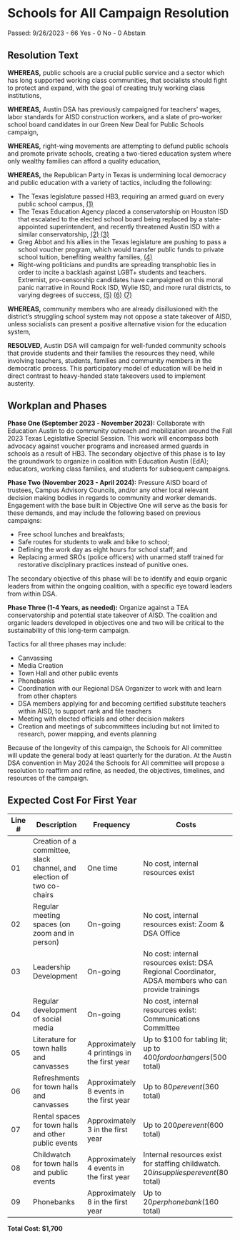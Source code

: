 # Schools for All Campaign Resolution

Passed: 9/26/2023 - 66 Yes - 0 No - 0 Abstain

## Resolution Text

**WHEREAS,** public schools are a crucial public service and a sector which has long supported working class communities, that socialists should fight to protect and expand, with the goal of creating truly working class institutions,

**WHEREAS,** Austin DSA has previously campaigned for teachers’ wages, labor standards for AISD construction workers, and a slate of pro-worker school board candidates in our Green New Deal for Public Schools campaign,

**WHEREAS,** right-wing movements are attempting to defund public schools and promote private schools, creating a two-tiered education system where only wealthy families can afford a quality education,

**WHEREAS,** the Republican Party in Texas is undermining local democracy and public education with a variety of tactics, including the following:

- The Texas legislature passed HB3, requiring an armed guard on every public school campus, [(1)](https://www.statesman.com/story/news/local/2023/08/03/austin-isd-to-double-police-force-to-comply-with-texas-house-bill-3/70508513007/)
- The Texas Education Agency placed a conservatorship on Houston ISD that escalated to the elected school board being replaced by a state-appointed superintendent, and recently threatened Austin ISD with a similar conservatorship, [(2)](https://www.houstonchronicle.com/projects/timeline/houston-isd-takeover/) [(3)](https://www.houstonchronicle.com/news/houston-texas/education/article/austin-isd-conservatorship-tea-takeover-hisd-17875573.php)
- Greg Abbot and his allies in the Texas legislature are pushing to pass a school voucher program, which would transfer public funds to private school tuition, benefiting wealthy families, [(4)](https://www.texastribune.org/2023/08/11/texas-house-committee-report-school-vouchers/)
- Right-wing politicians and pundits are spreading transphobic lies in order to incite a backlash against LGBT+ students and teachers. Extremist, pro-censorship candidates have campaigned on this moral panic narrative in Round Rock ISD, Wylie ISD, and more rural districts, to varying degrees of success, [(5)](https://www.texastribune.org/2022/11/14/texas-round-rock-school-board-races/) [(6)](https://www.texastribune.org/2023/03/23/texas-schools-bill-sexuality-gender-identity/) [(7)](https://www.statesman.com/story/news/2023/06/12/hb-900-texas-book-ban-gov-greg-abbott-sign-banning-sexually-explicit-content-public-school-libraries/70314516007/)

**WHEREAS,** community members who are already disillusioned with the district’s struggling school system may not oppose a state takeover of AISD, unless socialists can present a positive alternative vision for the education system,

**RESOLVED,** Austin DSA will campaign for well-funded community schools that provide students and their families the resources they need, while involving teachers, students, families and community members in the democratic process. This participatory model of education will be held in direct contrast to heavy-handed state takeovers used to implement austerity.

## Workplan and Phases

**Phase One (September 2023 - November 2023):**
Collaborate with Education Austin to do community outreach and mobilization around the Fall 2023 Texas Legislative Special Session. This work will encompass both advocacy against voucher programs and increased armed guards in schools as a result of HB3. The secondary objective of this phase is to lay the groundwork to organize in coalition with Education Austin (EdA); educators, working class families, and students for subsequent campaigns.

**Phase Two (November 2023 - April 2024):**
Pressure AISD board of trustees, Campus Advisory Councils, and/or any other local relevant decision making bodies in regards to community and worker demands. Engagement with the base built in Objective One will serve as the basis for these demands, and may include the following based on previous campaigns:

- Free school lunches and breakfasts;
- Safe routes for students to walk and bike to school;
- Defining the work day as eight hours for school staff; and
- Replacing armed SROs (police officers) with unarmed staff trained for restorative disciplinary practices instead of punitive ones.

The secondary objective of this phase will be to identify and equip organic leaders from within the ongoing coalition, with a specific eye toward leaders from within DSA.

**Phase Three (1-4 Years, as needed):**
Organize against a TEA conservatorship and potential state takeover of AISD. The coalition and organic leaders developed in objectives one and two will be critical to the sustainability of this long-term campaign.

Tactics for all three phases may include:

- Canvassing
- Media Creation
- Town Hall and other public events
- Phonebanks
- Coordination with our Regional DSA Organizer to work with and learn from other chapters
- DSA members applying for and becoming certified substitute teachers within AISD, to support rank and file teachers
- Meeting with elected officials and other decision makers
- Creation and meetings of subcommittees including but not limited to research, power mapping, and events planning

Because of the longevity of this campaign, the Schools for All committee will update the general body at least quarterly for the duration. At the Austin DSA convention in May 2024 the Schools for All committee will propose a resolution to reaffirm and refine, as needed, the objectives, timelines, and resources of the campaign.

## Expected Cost For First Year

| Line # | Description                                                           | Frequency                                   | Costs                                                                                               |
| ---    | ---                                                                   | ---                                         | ---                                                                                                 |
| 01     | Creation of a committee, slack channel, and election of two co-chairs | One time                                    | No cost, internal resources exist                                                                   |
| 02     | Regular meeting spaces (on zoom and in person)                        | On-going                                    | No cost, internal resources exist: Zoom & DSA Office                                                |
| 03     | Leadership Development                                                | On-going                                    | No cost: internal resources exist: DSA Regional Coordinator, ADSA members who can provide trainings |
| 04     | Regular development of social media                                   | On-going                                    | No cost, internal resources exist: Communications Committee                                         |
| 05     | Literature for town halls and canvasses                               | Approximately 4 printings in the first year | Up to $100 for tabling lit; up to $400 for door hangers ($500 total)                                |
| 06     | Refreshments for town halls and canvasses                             | Approximately 8 events in the first year    | Up to $80 per event ($360 total)                                                                    |
| 07     | Rental spaces for town halls and other public events                  | Approximately 3 in the first year           | Up to $200 per event ($600 total)                                                                   |
| 08     | Childwatch for town halls and public events                           | Approximately 4 events in the first year    | Internal resources exist for staffing childwatch. $20 in supplies per event ($80 total)             |
| 09     | Phonebanks                                                            | Approximately 8 in the first year           | Up to $20 per phonebank ($160 total)                                                                |

**Total Cost: $1,700**
